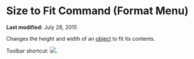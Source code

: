 
# Size to Fit Command (Format Menu)

 **Last modified:** July 28, 2015

Changes the height and width of an  [object](b8bdf64f-5920-1ae9-16d0-b26d09524a30.md) to fit its contents.

Toolbar shortcut: 
![](../images/tbr_sfit_ZA01201742.gif).

